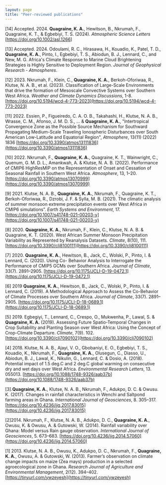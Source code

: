 ```yaml
---
layout: page
title: "Peer-reviewed publications"
---
```


[14] Accepted. 2024. **Quagraine, K. A.**, Hewitson, B., Nkrumah, F., Quagraine, K. T., & Egbebiyi, T. S. (2024). *Atmospheric Science Letters* [https://doi.org/10.1002/asl.1266]

[13] Accepted. 2024. Odoulami, R. C., Hirasawa, H., Kouadio, K., Patel, T. D., **Quagraine, K. A.**, Pinto, I., Egbebiyi, T. S., Abiodun, B. J., Lennard, C., and New, M. G. Africa's Climate Response to Marine Cloud Brightening Strategies is Highly Sensitive to Deployment Region. *Journal of Geophysical Research - Atmospheres*.

[12] 2023. Nkrumah, F., Klein, C., **Quagraine, K. A.**, Berkoh-Oforiwaa, R., Klutse, N. A. B., et al. (2023). Classification of Large-Scale Environments that drive the formation of Mesoscale Convective Systems over Southern West Africa. *Weather and Climate Dynamics Discussions*, 1-8. [https://doi.org/10.5194/wcd-4-773-2023](https://doi.org/10.5194/wcd-4-773-2023)

[11] 2022. Essien, P., Figueiredo, C. A. O. B., Takahashi, H., Klutse, N. A. B., Wrasse, C. M., Afonso, J. M. D. S., ... & **Quagraine, K. A.**, "Intertropical Convergence Zone as the Possible Source Mechanism for Southward Propagating Medium-Scale Traveling Ionospheric Disturbances over South American Low-Latitude and Equatorial Region", *Atmosphere*, 13(11) (2022) 1836 [https://doi.org/10.3390/atmos13111836](https://doi.org/10.3390/atmos13111836)

[10] 2022. Nkrumah, F., **Quagraine, K. A.**, Quagraine, K. T., Wainwright, C., Quenum, G. M. D. L., Amankwah, A. & Klutse, N. A. B. (2022). Performance of CMIP6 HighResMIP on the Representation of Onset and Cessation of Seasonal Rainfall in Southern West Africa. *Atmosphere*, 13, 1–20. [https://doi.org/10.3390/atmos13070999](https://doi.org/10.3390/atmos13070999)

[9]	2021. Klutse, N. A. B., **Quagraine, K. A.**, Nkrumah, F., Quagraine, K. T., Berkoh-Oforiwaa, R., Dzrobi, J. F. & Sylla, M. B. (2021). The climatic analysis of summer monsoon extreme precipitation events over West Africa in CMIP6 simulations”. *Earth Systems and Environment*, 17. [https://doi.org/10.1007/s41748-021-00203-y](https://doi.org/10.1007/s41748-021-00203-y)

[8]	2020. **Quagraine, K. A.**, Nkrumah, F., Klein, C., Klutse, N. A. B. & Quagraine, K. T. (2020). West African Summer Monsoon Precipitation Variability as Represented by Reanalysis Datasets. *Climate*, 8(10), 111. [https://doi.org/10.3390/cli8100111](https://doi.org/10.3390/cli8100111)

[7] 2020. **Quagraine, K. A.**, Hewitson, B., Jack, C., Wolski, P., Pinto, I. & Lennard, C. (2020). Using Co- Behavior Analysis to Interrogate the Performance of CMIP5 GCMs over Southern Africa. *Journal of Climate*, 33(7). 2891–2905. [https://doi.org/10.1175/JCLI-D-19-0472.1](https://doi.org/10.1175/JCLI-D-19-0472.1)

[6]	2019 **Quagraine, K. A.**, Hewitson, B., Jack, C., Wolski, P., Pinto, I. & Lennard, C. (2019). A Methodological Approach to Assess the Co-Behavior of Climate Processes over Southern Africa. *Journal of Climate*, 33(7). 2891–2905. [https://doi.org/10.1175/JCLI-D-18-0689.1](https://doi.org/10.1175/JCLI-D-18-0689.1)

[5]	2019. Egbegiyi, T., Lennard, C., Crespo, O., Mukwenha, P., Lawal, S. & **Quagraine, K. A.** (2019). Assessing Future Spatio-Temporal Changes in Crop Suitability and Planting Season over West Africa: Using the Concept of Crop-Climate Departure. *Climate*, 7(9). 102. [https://doi.org/10.3390/cli7090102](https://doi.org/10.3390/cli7090102)

[4]	2018. Klutse, N. A. B., Ajayi, V. O., Gbobaniyi, E. O., Egbebiyi, T. S., Kouadio, K., Nkrumah, F., **Quagraine, K. A.**, Olusegun, C., Diasso, U., Abiodun, B. J., Lawal, K., Nikulin, G., Lennard, C. & Dosio, A. (2018). Potential impact of 1.5 deg.C and 2 deg.C global warming on consecutive dry and wet days over West Africa. *Environmental Research Letters*, 13. 055013. [https://doi.org/10.1088/1748-9326/aab37b](https://doi.org/10.1088/1748-9326/aab37b)

[3].**Quagraine, K. A.**, Klutse, N. A. B., Nkrumah, F., Adukpo, D. C. & Owusu. K. (2017). Changes in rainfall characteristics in Wenchi and Saltpond farming areas in Ghana. *International Journal of Geosciences*, 8. 305–317. [https://doi.org/10.4236/ijg.2017.83015](https://doi.org/10.4236/ijg.2017.83015)

[2]2014. Nkrumah, F., Klutse, N. A. B., Adukpo, D. C., **Quagraine, K. A.**, Owusu, K. & Owusu, A. & Gutowski, W. (2014). Rainfall variability over Ghana: Model versus Rain gauge observation.  *International Journal of Geosciences*, 5. 673–683. [https://doi.org/10.4236/ijg.2014.57060](https://doi.org/10.4236/ijg.2014.57060)

[1]	2013. Klutse, N. A. B., Owusu, K., Adukpo, D. C., Nkrumah, F., **Quagraine, K. A.**, Owusu, A. & Gutowski, W. (2013). Farmer’s observation on climate change impacts on maize (Zea mays) production in a selected agroecological zone in Ghana. *Research Journal of Agriculture and Environmental Management*, 2(12). 394–402. [https://tinyurl.com/ywzeyesh](https://tinyurl.com/ywzeyesh)
